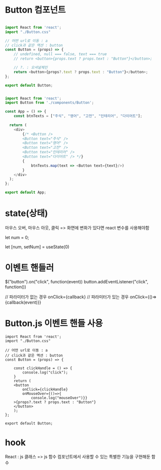 # Button 컴포넌트

```button.js

import React from 'react';
import "./Button.css"

// 어떤 url로 이동 : a
// click과 같은 액션 : button
const Button = (props) => {
    // undefined, null === false, text === true
    // return <button>{props.text ? props.text : "Button"}</button>;

    // ?. : 오셔널체인
    return <button>{props?.text ? props.text : "Button"}</button>;
};

export default Button;
```

```App.js

import React from 'react';
import Button from './components/Button';

const App = () => {
    const btnTexts = ["주식", "영어", "고전", "인테리어", "다이어트"];
    
  return (
    <div>
        {/* <Button />
        <Button text="주식" />
        <Button text="영어" />
        <Button text="고전" />
        <Button text="인테리어" />
        <Button text="다이어트" /> */}
        {
            btnTexts.map(text => <Button text={text}/>)
        }
    </div>
  );
};

export default App;
```


# state(상태)

마우스 오버, 마우스 아웃, 클릭 => 화면에 변화가 있다면
react 변수를 사용해야함

let num = 0;

let [num, setNum] = useState(0)

# 이벤트 핸들러

$("button").on("click", function(event))
button.addEventListener("click", function())

// 파라미터가 없는 경우
onClick={callback}
// 파라미터가 있는 경우
onClick={()=>{callback(event)}}


# Button.js 이벤트 핸들 사용

```
import React from 'react';
import "./Button.css"

// 어떤 url로 이동 : a
// click과 같은 액션 : button
const Button = (props) => {

    const clickHandle = () => {
        console.log("click");
    }
    return (
    <button 
        onClick={clickHandle}
        onMouseOver={()=>{
            console.log("mouseOver")}}
    >{props?.text ? props.text : "Button"}
    </button>
    );
};

export default Button;
```


# hook

React : js 클래스 => js 함수 컴포넌트에서 사용할 수 있는 특별한 기능을 구현해둔 함수